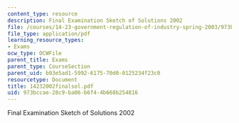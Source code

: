 ```yaml
---
content_type: resource
description: Final Examination Sketch of Solutions 2002
file: /courses/14-23-government-regulation-of-industry-spring-2003/973bccae28c9ba06b6f44b668b254816_14232002finalsol.pdf
file_type: application/pdf
learning_resource_types:
- Exams
ocw_type: OCWFile
parent_title: Exams
parent_type: CourseSection
parent_uid: b93e5ad1-5992-6175-70d0-0125234f23c0
resourcetype: Document
title: 14232002finalsol.pdf
uid: 973bccae-28c9-ba06-b6f4-4b668b254816
---
```

Final Examination Sketch of Solutions 2002

